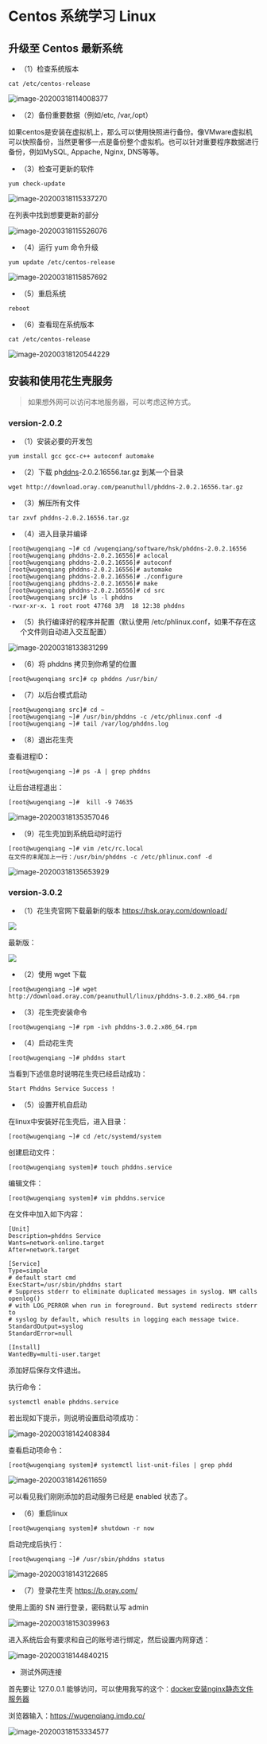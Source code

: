 # Centos 系统学习 Linux

## 升级至 Centos 最新系统

* （1）检查系统版本

```
cat /etc/centos-release
```

![image-20200318114008377](../images/image-20200318114008377.png)

* （2）备份重要数据（例如/etc, /var,/opt）

如果centos是安装在虚拟机上，那么可以使用快照进行备份。像VMware虚拟机可以快照备份，当然更奢侈一点是备份整个虚拟机。也可以针对重要程序数据进行备份，例如MySQL, Appache, Nginx, DNS等等。

* （3）检查可更新的软件

```
yum check-update
```

![image-20200318115337270](../images/image-20200318115337270.png)

在列表中找到想要更新的部分

![image-20200318115526076](../images/image-20200318115526076.png)

* （4）运行 yum 命令升级

```
yum update /etc/centos-release
```
![image-20200318115857692](../images/image-20200318115857692.png)

* （5）重启系统

```
reboot
```

* （6）查看现在系统版本

```
cat /etc/centos-release
```

![image-20200318120544229](../images/image-20200318120544229.png)

## 安装和使用花生壳服务

> 如果想外网可以访问本地服务器，可以考虑这种方式。

### version-2.0.2

* （1）安装必要的开发包

```
yum install gcc gcc-c++ autoconf automake
```

* （2）下载 ph[ddns](https://hsk.oray.com/)-2.0.2.16556.tar.gz 到某一个目录

```
wget http://download.oray.com/peanuthull/phddns-2.0.2.16556.tar.gz
```

* （3）解压所有文件

```
tar zxvf phddns-2.0.2.16556.tar.gz
```

* （4）进入目录并编译

```
[root@wugenqiang ~]# cd /wugenqiang/software/hsk/phddns-2.0.2.16556
[root@wugenqiang phddns-2.0.2.16556]# aclocal
[root@wugenqiang phddns-2.0.2.16556]# autoconf
[root@wugenqiang phddns-2.0.2.16556]# automake
[root@wugenqiang phddns-2.0.2.16556]# ./configure
[root@wugenqiang phddns-2.0.2.16556]# make
[root@wugenqiang phddns-2.0.2.16556]# cd src
[root@wugenqiang src]# ls -l phddns
-rwxr-xr-x. 1 root root 47768 3月  18 12:38 phddns
```

* （5）执行编译好的程序并配置（默认使用 /etc/phlinux.conf，如果不存在这个文件则自动进入交互配置）

![image-20200318133831299](../images/image-20200318133831299.png)

* （6）将 phddns 拷贝到你希望的位置

```
[root@wugenqiang src]# cp phddns /usr/bin/

```

* （7）以后台模式启动

```
[root@wugenqiang src]# cd ~
[root@wugenqiang ~]# /usr/bin/phddns -c /etc/phlinux.conf -d
[root@wugenqiang ~]# tail /var/log/phddns.log
```

* （8）退出花生壳

查看进程ID：

```
[root@wugenqiang ~]# ps -A | grep phddns
```

让后台进程退出：

```
[root@wugenqiang ~]#  kill -9 74635
```

![image-20200318135357046](../images/image-20200318135357046.png)

* （9）花生壳加到系统启动时运行

```
[root@wugenqiang ~]# vim /etc/rc.local
在文件的末尾加上一行：/usr/bin/phddns -c /etc/phlinux.conf -d
```

![image-20200318135653929](../images/image-20200318135653929.png)

### version-3.0.2

* （1）花生壳官网下载最新的版本 https://hsk.oray.com/download/

![](../images/image-20200318121420821.png)

最新版：

![](../images/image-20200318121550543.png)

* （2）使用 wget 下载

```
[root@wugenqiang ~]# wget http://download.oray.com/peanuthull/linux/phddns-3.0.2.x86_64.rpm
```

* （3）花生壳安装命令

```
[root@wugenqiang ~]# rpm -ivh phddns-3.0.2.x86_64.rpm
```

* （4）启动花生壳

```
[root@wugenqiang ~]# phddns start
```

当看到下述信息时说明花生壳已经启动成功：

```
Start Phddns Service Success ! 
```

* （5）设置开机自启动

在linux中安装好花生壳后，进入目录：

```
[root@wugenqiang ~]# cd /etc/systemd/system
```

创建启动文件：

```
[root@wugenqiang system]# touch phddns.service
```

编辑文件：

```
[root@wugenqiang system]# vim phddns.service 
```

在文件中加入如下内容：

```
[Unit]
Description=phddns Service
Wants=network-online.target
After=network.target
 
[Service]
Type=simple
# default start cmd
ExecStart=/usr/sbin/phddns start
# Suppress stderr to eliminate duplicated messages in syslog. NM calls openlog()
# with LOG_PERROR when run in foreground. But systemd redirects stderr to
# syslog by default, which results in logging each message twice.
StandardOutput=syslog
StandardError=null
 
[Install]
WantedBy=multi-user.target
```

添加好后保存文件退出。

执行命令：

```
systemctl enable phddns.service
```

若出现如下提示，则说明设置启动项成功：

![image-20200318142408384](../images/image-20200318142408384.png)

查看启动项命令：

```
[root@wugenqiang system]# systemctl list-unit-files | grep phdd
```

![image-20200318142611659](../images/image-20200318142611659.png)

可以看见我们刚刚添加的启动服务已经是 enabled 状态了。

* （6）重启linux

```
[root@wugenqiang system]# shutdown -r now
```

启动完成后执行：

```
[root@wugenqiang ~]# /usr/sbin/phddns status
```

![image-20200318143122685](../images/image-20200318143122685.png)

* （7）登录花生壳 https://b.oray.com/

使用上面的 SN 进行登录，密码默认写 admin

![image-20200318153039963](../images/image-20200318153039963.png)

进入系统后会有要求和自己的账号进行绑定，然后设置内网穿透：

![image-20200318144840215](../images/image-20200318144014374.png)

* 测试外网连接

首先要让 127.0.0.1 能够访问，可以使用我写的这个：[docker安装nginx静态文件服务器](https://blog.csdn.net/wugenqiang/article/details/86513257)

浏览器输入：https://wugenqiang.imdo.co/

![image-20200318153334577](../images/image-20200318153334577.png)



